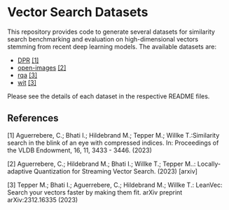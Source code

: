 # Vector Search Datasets

This repository provides code to generate several datasets for similarity search benchmarking and evaluation on 
high-dimensional vectors stemming from recent deep learning models. The available datasets are:

* [DPR](dpr/README.md) [[1]](#1)
* [open-images](openimages/README.md) [[2]](#2)
* [rqa](rqa/README.md) [[3]](#3)
* [wit](wit/README.md) [[3]](#3)

Please see the details of each dataset in the respective README files.

## References

<a id="1">[1]</a>
Aguerrebere, C.; Bhati I.; Hildebrand M.; Tepper M.; Willke T.:Similarity search in the blink of an eye with compressed
indices. In: Proceedings of the VLDB Endowment, 16, 11, 3433 - 3446. (2023)

<a id="2">[2]</a>
Aguerrebere, C.; Hildebrand M.; Bhati I.; Willke T.; Tepper M..: Locally-adaptive Quantization for Streaming Vector
Search. (2023) [arxiv]

<a id="3">[3]</a>
Tepper M.; Bhati I.; Aguerrebere, C.; Hildebrand M.; Willke T.: LeanVec: Search your vectors faster by making them fit.
arXiv preprint arXiv:2312.16335 (2023)